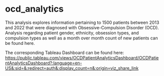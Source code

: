 # ocd_analytics
This analysis explores information pertaining to 1500 patients between 2013 and 2022 that were diagnosed with Obsessive-Compulsion Disorder (OCD). Analysis regarding patient gender, ethnicity, obsession types, and compulsion types as well as a month over month count of new patients can be found here.

The corresponding Tableau Dashboard can be found here: https://public.tableau.com/views/OCDPatientAnalyticsDashboard/OCDPatientAnalyticsDashboard?:language=en-US&:sid=&:redirect=auth&:display_count=n&:origin=viz_share_link
